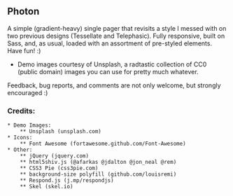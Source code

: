 
## Photon

A simple (gradient-heavy) single pager that revisits a style I messed with on two
previous designs (Tessellate and Telephasic). Fully responsive, built on Sass,
and, as usual, loaded with an assortment of pre-styled elements. Have fun! :)

* Demo images courtesy of Unsplash, a radtastic collection of CC0 (public domain) images
you can use for pretty much whatever.

Feedback, bug reports, and comments are not only welcome, but strongly encouraged :)


### Credits:

	* Demo Images:
		** Unsplash (unsplash.com)
	* Icons:
		** Font Awesome (fortawesome.github.com/Font-Awesome)
	* Other:
		** jQuery (jquery.com)
		** html5shiv.js (@afarkas @jdalton @jon_neal @rem)
		** CSS3 Pie (css3pie.com)
		** background-size polyfill (github.com/louisremi)
		** Respond.js (j.mp/respondjs)
		** Skel (skel.io)
